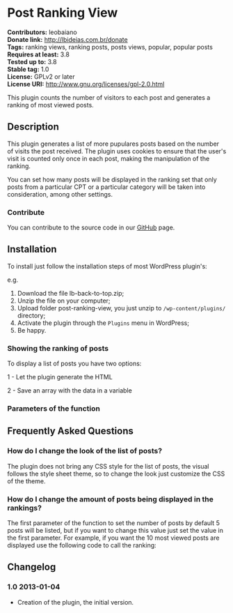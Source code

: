 # Post Ranking View #
**Contributors:** leobaiano  
**Donate link:** http://lbideias.com.br/donate  
**Tags:** ranking views, ranking posts, posts views, popular, popular posts  
**Requires at least:** 3.8  
**Tested up to:** 3.8  
**Stable tag:** 1.0  
**License:** GPLv2 or later  
**License URI:** http://www.gnu.org/licenses/gpl-2.0.html  

This plugin counts the number of visitors to each post and generates a ranking of most viewed posts.

## Description ##

This plugin generates a list of more pupulares posts based on the number of visits the post received. The plugin uses cookies to ensure that the user's visit is counted only once in each post, making the manipulation of the ranking.

You can set how many posts will be displayed in the ranking set that only posts from a particular CPT or a particular category will be taken into consideration, among other settings.

### Contribute ###

You can contribute to the source code in our [GitHub](https://github.com/leobaiano/Post-Ranking-View) page.

## Installation ##

To install just follow the installation steps of most WordPress plugin's:

e.g.

1. Download the file lb-back-to-top.zip;
2. Unzip the file on your computer;
3. Upload folder post-ranking-view, you just unzip to `/wp-content/plugins/` directory;
4. Activate the plugin through the `Plugins` menu in WordPress;
5. Be happy.

### Showing the ranking of posts ###

To display a list of posts you have two options:

1 - Let the plugin generate the HTML
<?php
if ( function_exists( 'displayRanking' ) ) {
displayRanking();
}
?>

2 - Save an array with the data in a variable
<?php
if (function_exists ('displayRanking')) {
$posts = displayRanking( '','','', true );
?>

### Parameters of the function ###

<?php
	displayRanking( $amount, $post_type, $category, $print );

	$amount - Amount of posts to be displayed. Default = 5
	$post_type - Type of post that should be considered in the ranking, if not set all kind of posts will enter the ranking. Default = null
	$category - Category that should be considered in the ranking, if not set posts from all categories will enter the ranking. Default = null
	$print - Sets whether HTML is returned or an array with the posts ranking. Default = null ( display HTML )
?>

## Frequently Asked Questions ##

### How do I change the look of the list of posts? ###

The plugin does not bring any CSS style for the list of posts, the visual follows the style sheet theme, so to change the look just customize the CSS of the theme.

### How do I change the amount of posts being displayed in the rankings? ###

The first parameter of the function to set the number of posts by default 5 posts will be listed, but if you want to change this value just set the value in the first parameter. For example, if you want the 10 most viewed posts are displayed use the following code to call the ranking:

<?php
if ( function_exists( 'displayRanking' ) ) {
displayRanking(10);
}
?>

## Changelog ##

### 1.0 2013-01-04 ###

* Creation of the plugin, the initial version.